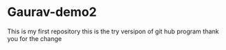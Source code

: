 # Gaurav-demo2
This is my first repository
this is the try versipon of git hub program 
thank you for the change 



